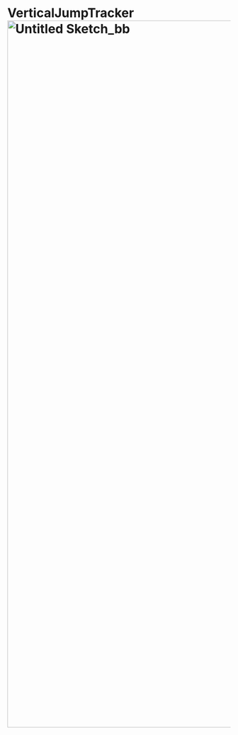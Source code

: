 # VerticalJumpTracker<img width="1941" height="1596" alt="Untitled Sketch_bb" src="https://github.com/user-attachments/assets/616979fc-d2a8-4dce-921a-ba922066861d" />

